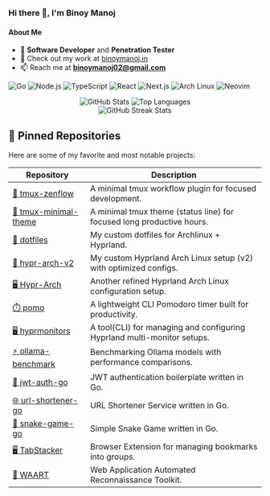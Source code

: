 <h3>Hi there 👋, I'm Binoy Manoj</h1>

#### About Me
- 🔭 **Software Developer** and **Penetration Tester**
- 🎯 Check out my work at [binoymanoj.in](https://binoymanoj.in/)
- 📫 Reach me at **binoymanoj02@gmail.com**

![Go](https://img.shields.io/badge/-Go-05122A?style=flat&logo=go)
![Node.js](https://img.shields.io/badge/-Node.js-05122A?style=flat&logo=node.js)
![TypeScript](https://img.shields.io/badge/-TypeScript-05122A?style=flat&logo=typescript)
![React](https://img.shields.io/badge/-React-05122A?style=flat&logo=react)
![Next.js](https://img.shields.io/badge/-Next.js-05122A?style=flat&logo=next.js)
![Arch Linux](https://img.shields.io/badge/-Arch_Linux-05122A?style=flat&logo=arch-linux)
![Neovim](https://img.shields.io/badge/-Neovim-05122A?style=flat&logo=neovim)


<div align="center">
  <!-- <img width="50%" height="200px" src="https://github-readme-stats.vercel.app/api?username=binoymanoj&show_icons=true&theme=tokyonight&hide_border=true&count_private=true" alt="GitHub Stats" />  -->
  <!-- <img width="40%" height="200px" src="https://github-readme-stats.vercel.app/api/top-langs/?username=binoymanoj&layout=compact&theme=tokyonight&hide_border=true" alt="Top Languages" /> -->
  <img src="https://github-readme-stats.vercel.app/api?username=binoymanoj&show_icons=true&theme=tokyonight&hide_border=true&count_private=true&bg_color=0D1117&title_color=58E1FF&icon_color=58E1FF&text_color=C9D1D9" alt="GitHub Stats" />
  <img src="https://github-readme-stats.vercel.app/api/top-langs/?username=binoymanoj&layout=compact&theme=tokyonight&hide_border=true&bg_color=0D1117&title_color=58E1FF&text_color=C9D1D9" alt="Top Languages" />
</div>

<div align="center">
  <!-- <img width="50%" src="https://github-readme-streak-stats.herokuapp.com/?user=binoymanoj&theme=tokyonight&hide_border=true" alt="GitHub Streak Stats" /> -->
  <img src="https://github-readme-streak-stats.herokuapp.com/?user=binoymanoj&theme=tokyonight&hide_border=true&background=0D1117&stroke=58E1FF&ring=58E1FF&fire=FF6B6B&currStreakLabel=C9D1D9" alt="GitHub Streak Stats" />
</div>

## 📌 Pinned Repositories

Here are some of my favorite and most notable projects:

| Repository | Description |
| --- | --- |
| [🌿 tmux-zenflow](https://github.com/binoymanoj/tmux-zenflow) | A minimal tmux workflow plugin for focused development. |
| [🌿 tmux-minimal-theme](https://github.com/binoymanoj/tmux-minimal-theme) | A minimal tmux theme (status line) for focused long productive hours. |
| [🎨 dotfiles](https://github.com/binoymanoj/dotfiles) | My custom dotfiles for Archlinux + Hyprland. |
| [🎨 hypr-arch-v2](https://github.com/binoymanoj/hypr-arch-v2) | My custom Hyprland Arch Linux setup (v2) with optimized configs. |
| [🖥️ Hypr-Arch](https://github.com/binoymanoj/Hypr-Arch) | Another refined Hyprland Arch Linux configuration setup. |
| [⏱️ pomo](https://github.com/binoymanoj/pomo) | A lightweight CLI Pomodoro timer built for productivity. |
| [🖥️ hyprmonitors](https://github.com/binoymanoj/hyprmonitors) | A tool(CLI) for managing and configuring Hyprland multi-monitor setups. |
| [⚡ ollama-benchmark](https://github.com/binoymanoj/ollama-benchmark) | Benchmarking Ollama models with performance comparisons. |
| [🔑 jwt-auth-go](https://github.com/binoymanoj/jwt-auth-go) | JWT authentication boilerplate written in Go. |
| [🌐 url-shortener-go](https://github.com/binoymanoj/url-shortener-go) | URL Shortener Service written in Go. |
| [👾 snake-game-go](https://github.com/binoymanoj/snake-game-go) | Simple Snake Game written in Go. |
| [🖥️ TabStacker](https://github.com/binoymanoj/TabStacker) | Browser Extension for managing bookmarks into groups. |
| [📱 WAART](https://github.com/binoymanoj/WAART) | Web Application Automated Reconnaissance Toolkit. |
